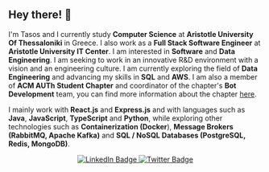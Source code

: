 ## Hey there! :wave:

I'm Tasos and I currently study **Computer Science** at **Aristotle University Of Thessaloniki** in Greece. I also work as a **Full Stack Software Engineer** at **Aristotle University IT Center**. I am interested in **Software** and **Data Engineering**. I am seeking to work in an innovative R&D environment with a vision and an engineering culture. I am currently exploring the field of **Data Engineering** and advancing my skills in **SQL** and **AWS**. I am also a member of **ACM AUTh Student Chapter** and coordinator of the chapter's **Bot Development** team, you can find more information about the chapter [here](https://auth.acm.org/). 

I mainly work with **React.js** and **Express.js** and with languages such as **Java**, **JavaScript**, **TypeScript** and **Python**, while exploring other technologies such as **Containerization (Docker**), **Message Brokers (RabbitMQ, Apache Kafka)** and **SQL / NoSQL Databases (PostgreSQL, Redis, MongoDB)**.

<!-- I like working on a team and being member of the open-source community. -->

<!-- ## 📈 GitHub Stats
![stats](https://github-readme-stats.vercel.app/api?username=TasosOperatingInBinary&theme=dracula&count_private=true&show_icons=true&include_all_commits=true)
 -->
<!-- :-------------------------:|:-------------------------: -->

<!-- <div> 
  <img src='https://github-readme-stats.vercel.app/api?username=TasosOperatingInBinary&theme=dracula&count_private=true&show_icons=true&include_all_commits=true'>
  <img src='https://github-readme-stats.vercel.app/api/top-langs/?username=TasosOperatingInBinary&layout=compact&langs_count=10&theme=dracula'>
</div> -->

<!-- ## 📈 My favorite languages 🖥️  -->
<!-- <div> 
  <img src='https://github-readme-stats.vercel.app/api?username=TasosOperatingInBinary&theme=dracula&count_private=true&show_icons=true&include_all_commits=true'>
  <img src='https://github-readme-stats.vercel.app/api/top-langs/?username=TasosOperatingInBinary&layout=compact&langs_count=10&theme=dracula'>
</div> -->


<!-- ## 🖥️ My favorite languages 
[![Top Langs](https://github-readme-stats.vercel.app/api/top-langs/?username=TasosOperatingInBinary&layout=compact&langs_count=10&theme=dracula)](https://github.com/anuraghazra/github-readme-stats) -->

<!-- ## 📅 This week I was involved in projects made with
[![willianrod's wakatime stats](https://github-readme-stats.vercel.app/api/wakatime?username=TasosPapadopoulos&theme=dracula)](https://github.com/anuraghazra/github-readme-stats) -->

<!-- ## 💻 About my projects -->

<!-- My projects vary from **personal projects** that I have developed in my free time to **university projects** that I have devoloped during my studies or even **coding competitions** I have joined. -->

<!-- ## 🔧 Technologies & Tools

### I am familiar with the following technologies & tools

![](https://img.shields.io/badge/OS-Windows-informational?style=flat-square&logo=Windows&logoColor=white&color=informational)

![](https://img.shields.io/badge/IDE-IntelliJ_IDEA-informational?style=flat-square&logo=intellij-idea&logoColor=white&color=informational)
![](https://img.shields.io/badge/IDE-PyCharm_IDEA-informational?style=flat-square&logo=pycharm&logoColor=white&color=informational)
![](https://img.shields.io/badge/IDE-CLion_IDEA-informational?style=flat-square&logo=jetbrains&logoColor=white&color=informational)
![](https://img.shields.io/badge/Editor-Visual_Studio_Code-informational?style=flat-square&logo=visual-studio-code&logoColor=white&color=blue) 

![](https://img.shields.io/badge/Code-C-informational?style=flat-square&logo=c&logoColor=white&color=informational) ![](https://img.shields.io/badge/Code-C++-informational?style=flat-square&logo=c%2B%2B&logoColor=white&color=informational) ![](https://img.shields.io/badge/Code-Python-informational?style=flat-square&logo=Python&logoColor=white&color=informational) ![](https://img.shields.io/badge/Code-Java-informational?style=flat-square&logo=Java&logoColor=white&color=informational) 

![](https://img.shields.io/badge/VCS-Git-informational?style=flat-square&logo=Git&logoColor=white&color=informational) -->
<!-- I like working on a team and being member of the open-source community. I love learning new technologies, so if you have an idea you can contact me! -->

<!-- You can find me on [![LinkedIn][2.2]][2]  [![Twitter][1.2]][1] -->
<!-- [![Facebook][3.3]][3]  -->
<!-- Social Media Icons -->
<!-- [1.2]: https://github.com/rsms/twitter-icon/blob/master/twitter-icon.png -->
<!-- [2.2]: https://raw.githubusercontent.com/MartinHeinz/MartinHeinz/master/linkedin-3-16.png -->
<!-- [3.3]: http://i.imgur.com/fep1WsG.png -->
<div id="badges" align="center">
  <a href="https://www.linkedin.com/in/tasos-papadopoulos/">
    <img src="https://img.shields.io/badge/LinkedIn-blue?style=for-the-badge&logo=linkedin&logoColor=white" alt="LinkedIn Badge"/>
  </a>
  <a href="https://twitter.com/apapadoi">
    <img src="https://img.shields.io/badge/Twitter-blue?style=for-the-badge&logo=twitter&logoColor=white" alt="Twitter Badge"/>
  </a>
</div>
<!-- Social Media Links -->
<!-- [1]: https://twitter.com/apapadoi -->
<!-- [2]: https://www.linkedin.com/in/tasos-papadopoulos/ -->
<!-- [3]: https://www.facebook.com/tasos.papadop7/ -->
